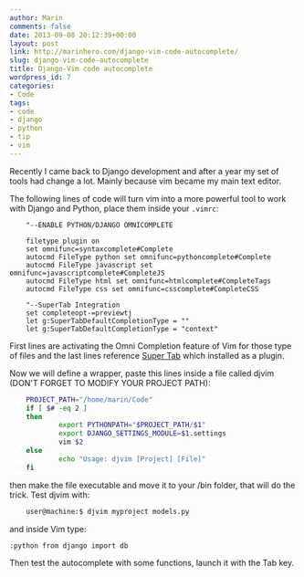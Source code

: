 ```yaml
---
author: Marin
comments: false
date: 2013-09-08 20:12:39+00:00
layout: post
link: http://marinhero.com/django-vim-code-autocomplete/
slug: django-vim-code-autocomplete
title: Django-Vim code autocomplete
wordpress_id: 7
categories:
- Code
tags:
- code
- django
- python
- tip
- vim
---
```


Recently I came back to Django development and after a year my set of tools had change a lot. Mainly because vim became my main text editor.

The following lines of code will turn vim into a more powerful tool to work with Django and Python, place them inside your `.vimrc`:

```vim
    "--ENABLE PYTHON/DJANGO OMNICOMPLETE

    filetype plugin on
    set omnifunc=syntaxcomplete#Complete
    autocmd FileType python set omnifunc=pythoncomplete#Complete
    autocmd FileType javascript set omnifunc=javascriptcomplete#CompleteJS
    autocmd FileType html set omnifunc=htmlcomplete#CompleteTags
    autocmd FileType css set omnifunc=csscomplete#CompleteCSS

    "--SuperTab Integration
    set completeopt-=previewtj
    let g:SuperTabDefaultCompletionType = ""
    let g:SuperTabDefaultCompletionType = "context"
```

First lines are activating the Omni Completion feature of Vim for those type of files and the last lines reference [Super Tab](https://github.com/ervandew/supertab) which installed as a plugin.

Now we will define a wrapper, paste this lines inside a file called djvim (DON'T FORGET TO MODIFY YOUR PROJECT PATH):

```bash
    PROJECT_PATH="/home/marin/Code"
    if [ $# -eq 2 ]
    then
            export PYTHONPATH="$PROJECT_PATH/$1"
            export DJANGO_SETTINGS_MODULE=$1.settings
            vim $2
    else
            echo "Usage: djvim [Project] [File]"
    fi
```

then make the file executable and move it to your /bin folder, that will do the trick. Test djvim with:


```bash
    user@machine:$ djvim myproject models.py
```

and inside Vim type:

```vim
:python from django import db
```

Then test the autocomplete with some functions, launch it with the Tab key.
